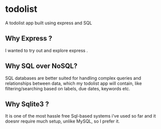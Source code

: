 <h1> todolist </h1>
A todolist app built using express and SQL

<h2>  Why Express ? </h2> 
I wanted to try out and explore express .

<h2> Why SQL over NoSQL? </h2>
SQL databases are better suited for handling complex queries and relationships between data, which my todolist app will contain, like filtering/searching based on labels, due dates, keywords etc.

<h2> Why Sqlite3 ? </h2>
It is one of the most hassle free Sql-based systems i've used so far and it doesnr require much setup, unlike MySQL, so I prefer it.
